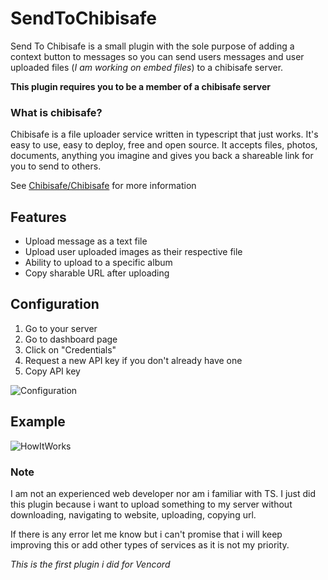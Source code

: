 # SendToChibisafe
Send To Chibisafe is a small plugin with the sole purpose of adding a context button to messages so you can send users messages and user uploaded files (*I am working on embed files*) to a chibisafe server.

**This plugin requires you to be a member of a chibisafe server**

### What is chibisafe?
Chibisafe is a file uploader service written in typescript that just works. It's easy to use, easy to deploy, free and open source. It accepts files, photos, documents, anything you imagine and gives you back a shareable link for you to send to others.

See [Chibisafe/Chibisafe](https://github.com/chibisafe/chibisafe) for more information

## Features
- Upload message as a text file
- Upload user uploaded images as their respective file
- Ability to upload to a specific album
- Copy sharable URL after uploading

## Configuration
1. Go to your server
2. Go to dashboard page
3. Click on "Credentials"
4. Request a new API key if you don't already have one
5. Copy API key

![Configuration](https://chibby.kutuptilkisi.dev/second-zsdVXbRSvOiz.PNG)

## Example
![HowItWorks](https://chibby.kutuptilkisi.dev/1337038480651587636_Discord_0_Zx_J7g8_DSC-TE4Q7ylG4k4s.gif)

### Note
I am not an experienced web developer nor am i familiar with TS. I just did this plugin because i want to upload something to my server without downloading, navigating to website, uploading, copying url.

If there is any error let me know but i can't promise that i will keep improving this or add other types of services as it is not my priority.

*This is the first plugin i did for Vencord*